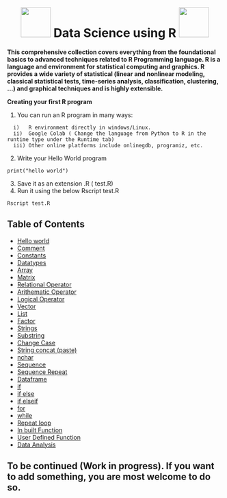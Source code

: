  <h1 align="center"> <img src="https://github.com/santoshpanda1995/Image-Processing-using-Matlab/blob/main/Images/giphy.gif" width="70px"> Data Science using R <img src="https://github.com/santoshpanda1995/Image-Processing-using-Matlab/blob/main/Images/giphy.gif" width="70px"> </h1>

**This comprehensive collection covers everything from the foundational basics to advanced techniques related to R Programming language. R is a language and environment for statistical computing and graphics. R provides a wide variety of statistical (linear and nonlinear modeling, classical statistical tests, time-series analysis, classification, clustering, …) and graphical techniques and is highly extensible.**

**Creating your first R program** <br>
1) You can run an R program in many ways: <br>
```
  i)   R environment directly in windows/Linux.
  ii)  Google Colab ( Change the language from Python to R in the runtime type under the Runtime tab)
  iii) Other online platforms include onlinegdb, programiz, etc.
```
2) Write your Hello World program
  ```
print("hello world")
```
3) Save it as an extension .R ( test.R)
4)  Run it using the below Rscript test.R
   ```
 Rscript test.R
```
   
## Table of Contents
- [Hello world](https://github.com/santoshpanda1995/Data-science-lab-using-R/blob/main/hello.R) 
- [Comment](https://github.com/santoshpanda1995/Data-science-lab-using-R/blob/main/comment.R)
- [Constants](https://github.com/santoshpanda1995/Data-science-lab-using-R/blob/main/programs/constants.R)
- [Datatypes](https://github.com/santoshpanda1995/Data-science-lab-using-R/blob/main/programs/datatypes.R)
- [Array](https://github.com/santoshpanda1995/Data-science-lab-using-R/blob/main/programs/array.R)
- [Matrix](https://github.com/santoshpanda1995/Data-science-lab-using-R/blob/main/programs/matrix.R)
- [Relational Operator](https://github.com/santoshpanda1995/Data-science-lab-using-R/blob/main/programs/Relationoperator.R)
- [Arithematic Operator](https://github.com/santoshpanda1995/Data-science-lab-using-R/blob/main/programs/arithematicoperator.R)
- [Logical Operator](https://github.com/santoshpanda1995/Data-science-lab-using-R/blob/main/programs/logicaloperator.R)
- [Vector](https://github.com/santoshpanda1995/Data-science-lab-using-R/blob/main/programs/vector.R)
- [List](https://github.com/santoshpanda1995/Data-science-lab-using-R/blob/main/programs/list.R)
- [Factor](https://github.com/santoshpanda1995/Data-science-lab-using-R/blob/main/programs/factor.R)
- [Strings](https://github.com/santoshpanda1995/Data-science-lab-using-R/blob/main/programs/strings.R)
- [Substring](https://github.com/santoshpanda1995/Data-science-lab-using-R/blob/main/programs/substring.R)
- [Change Case](https://github.com/santoshpanda1995/Data-science-lab-using-R/blob/main/programs/changecase.R)
- [String concat (paste)](https://github.com/santoshpanda1995/Data-science-lab-using-R/blob/main/programs/paste.R)
- [nchar](https://github.com/santoshpanda1995/Data-science-lab-using-R/blob/main/programs/nchar.R)
- [Sequence](https://github.com/santoshpanda1995/Data-science-lab-using-R/blob/main/programs/sequence.R)
- [Sequence Repeat](https://github.com/santoshpanda1995/Data-science-lab-using-R/blob/main/programs/Repeat.R)
- [Dataframe](https://github.com/santoshpanda1995/Data-science-lab-using-R/blob/main/programs/dataframe.R)
- [if](https://github.com/santoshpanda1995/Data-science-lab-using-R/blob/main/programs/if.R)
- [if else](https://github.com/santoshpanda1995/Data-science-lab-using-R/blob/main/programs/ifelse.R)
- [if elseif](https://github.com/santoshpanda1995/Data-science-lab-using-R/blob/main/programs/ifelseif.R)
- [for](https://github.com/santoshpanda1995/Data-science-lab-using-R/blob/main/programs/forloop.R)
- [while](https://github.com/santoshpanda1995/Data-science-lab-using-R/blob/main/programs/whileloop.R)
- [Repeat loop](https://github.com/santoshpanda1995/Data-science-lab-using-R/blob/main/programs/repeatloop.R)
- [In built Function](https://github.com/santoshpanda1995/Data-science-lab-using-R/blob/main/programs/inbuiltfun.R)
- [User Defined Function](https://github.com/santoshpanda1995/Data-science-lab-using-R/blob/main/programs/userdefinedfun.R)
- [Data Analysis](https://github.com/santoshpanda1995/Data-science-lab-using-R/blob/main/programs/dataset.R)


## To be continued (Work in progress). If you want to add something, you are most welcome to do so.
